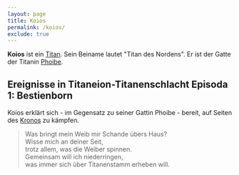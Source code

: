 ```yaml
---
layout: page
title: Koios
permalink: /koios/
exclude: true
---
```


**Koios** ist ein [Titan](/titanen/). Sein Beiname lautet "Titan des Nordens". Er ist der Gatte der Titanin [Phoibe](/phoibe/).

## Ereignisse in Titaneion-Titanenschlacht Episoda 1: Bestienborn

Koios erklärt sich - im Gegensatz zu seiner Gattin Phoibe - bereit, auf Seiten des [Kronos](/kronos/) zu kämpfen.

> Was bringt mein Weib mir Schande übers Haus? \
Wisse mich an deiner Seit, \
trotz allem, was die Weiber spinnen. \
Gemeinsam will ich niederringen, \
was immer sich über Titanenstamm erheben will.
